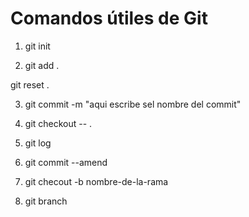 # Comandos útiles de Git

1. git init <!-- Sirve para inicializar mi repositorio, una  vez que se hace correr se crea un archivo oculto llamado  .git  -->

2. git add . <!--Pepara los nuevos cambios para ser subidos. Ubicandolos en el área staging  -->

git reset . <!-- Este git sirve para desacer lo que se hizo ultimo, es el equivalente al control + z -->

3. git commit -m "aqui escribe sel nombre del commit"<!-- Aqui se crea el commit y se le pone nombre -->

5. git checkout -- . <!-- sirve para restaurar el commit al ultimo repositorio que se subio -->

6.  git log <!-- Es como el historial de los commit, al ejecurtarlo se visualizaran  el nombre d etood los commit guardados eb el repositorio -->

7. git commit --amend <!-- Sirve par acorreguir errore sen el ultimo commit generado, como el nombre del commit por ejemplo, una vez que cmabias el nombre debes presionar: scape, luedo dos puntos y escrubir wq! y asi saldra de la edición y volvera al terminal par aescribir commits-->

8. git checout -b nombre-de-la-rama <!-- este git sirve para crear una rama y emepzar a trabajar en ella -->

9. git branch <!-- Sirve apra ver en que rama se esta trabajando. -->